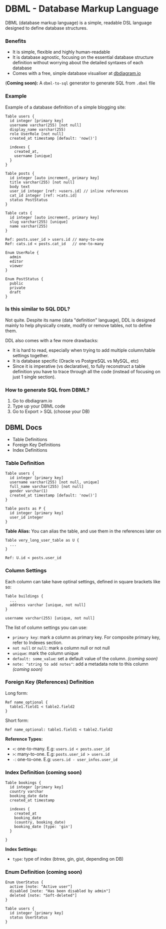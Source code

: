 # DBML - Database Markup Language

DBML (database markup language) is a simple, readable DSL language designed to define database structures.

### Benefits

- It is simple, flexible and highly human-readable
- It is database agnostic, focusing on the essential database structure definition without worrying about the detailed syntaxes of each database
- Comes with a free, simple database visualiser at [dbdiagram.io](http://dbdiagram.io)

(**Coming soon):** A `dbml-to-sql` generator to generate SQL from `.dbml` file

### Example

Example of a database definition of a simple blogging site:

    Table users {
      id integer [primary key]
      username varchar(255) [not null]
      display_name varchar(255)
      role UserRole [not null]
      created_at timestamp [default: 'now()']
    
      indexes {
        created_at,
        username [unique]
      }
    }
    
    Table posts {
      id integer [auto increment, primary key]
      title varchar(255) [not null]
      body text
      user_id integer [ref: >users.id] // inline references
      cat_id integer [ref: >cats.id]
      status PostStatus
    }
    
    Table cats {
      id integer [auto increment, primary key]
      slug varchar(255) [unique]
      name varchar(255)
    }
    
    Ref: posts.user_id > users.id // many-to-one
    Ref: cats.id < posts.cat_id   // one-to-many
    
    Enum UserRole {
      admin
      editor
      viewer
    }
    
    Enum PostStatus {
      public
      private
      draft
    }

### Is this similar to SQL DDL?

Not quite. Despite its name (data "definition" language), DDL is designed mainly to help physically create, modify or remove tables, not to define them.

DDL also comes with a few more drawbacks:

- It is hard to read, especially when trying to add multiple column/table settings together.
- It is database specific (Oracle vs PostgreSQL vs MySQL, etc)
- Since it is imperative (vs declarative), to fully reconstruct a table definition you have to trace through all the code (instead of focusing on just 1 single section).

### How to generate SQL from DBML?

1. Go to dbdiagram.io
2. Type up your DBML code
3. Go to Export > SQL (choose your DB)

## DBML Docs

- Table Definitions
- Foreign Key Definitions
- Index Definitions

### Table Definition

    Table users {
      id integer [primary key]
      username varchar(255) [not null, unique]
      full_name varchar(255) [not null]
      gender varchar(1)
      created_at timestamp [default: 'now()']
    }
    
    Table posts as P {
      id integer [primary key]
      user_id integer
    }

**Table Alias:** You can alias the table, and use them in the references later on

    Table very_long_user_table as U {
      ...
    }
    
    Ref: U.id < posts.user_id

### Column Settings

Each column can take have optinal settings, defined in square brackets like so:

    Table buildings {
      ...
      address varchar [unique, not null]
    }

`username varchar(255) [unique, not null]`

The list of column settings you can use:

- `primary key`: mark a column as primary key. For composite primary key, refer to Indexes section.
- `not null` or `null`: mark a column null or not null
- `unique`: mark the column unique
- `default: some_value`: set a default value of the column. *(coming soon)*
- `note: "string to add notes"`: add a metadata note to this column *(coming soon)*

### Foreign Key (References) Definition

Long form:

    Ref name_optional {
      table1.field1 < table2.field2
    }

Short form:

    Ref name_optional: table1.field1 < table2.field2

**Reference Types:**

- `<`: one-to-many. E.g: `users.id < posts.user_id`
- `>`: many-to-one. E.g: `posts.user_id > users.id`
- `-`: one-to-one. E.g: `users.id - user_infos.user_id`

### Index Definition (coming soon)

    Table bookings {
      id integer [primary key]
      country varchar
      booking_date date
      created_at timestamp
    
      indexes {
        created_at
        booking_date
        (country, booking_date)
        booking_date [type: 'gin']
      }
    
    }

**Index Settings:**

- `type`: type of index (btree, gin, gist, depending on DB)

### Enum Definition (coming soon)

    Enum UserStatus {
      active [note: "Active user"]
      disabled [note: "Has been disabled by admin"]
      deleted [note: "Soft-deleted"]
    }
    
    Table users {
      id integer [primary key]
      status UserStatus
    }
